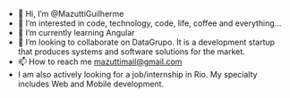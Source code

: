 - 👋 Hi, I’m @MazuttiGuilherme
- 👀 I’m interested in code, technology, code, life, coffee and everything...
- 🌱 I’m currently learning Angular
- 💞️ I’m looking to collaborate on DataGrupo. It is a development startup that produces systems and software solutions for the market.
- 📫 How to reach me mazuttimail@gmail.com
- I am also actively looking for a job/internship in Rio. My specialty includes Web and Mobile development.

<!---
MazuttiGuilherme/MazuttiGuilherme is a ✨ special ✨ repository because its `README.md` (this file) appears on your GitHub profile.
You can click the Preview link to take a look at your changes.
--->
